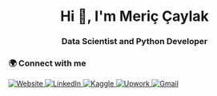 <h1 align="center">Hi 👋, I'm Meriç Çaylak</h1>
<h3 align="center">Data Scientist and Python Developer</h3>







<h3 align="left">🌍 Connect with me</h3>
<p align="left">
  <a href="https://mericcaylak.com" target="_blank">
    <img src="https://img.shields.io/badge/Website-000000?style=for-the-badge&logo=google-chrome&logoColor=white" alt="Website"/>
  </a>
  <a href="https://www.linkedin.com/in/meriç-çaylak-853a52292/" target="_blank">
    <img src="https://img.shields.io/badge/LinkedIn-0A66C2?style=for-the-badge&logo=linkedin&logoColor=white" alt="LinkedIn" />
  </a>
  <a href="https://www.kaggle.com/mericcaylak" target="_blank">
    <img src="https://img.shields.io/badge/Kaggle-20BEFF?style=for-the-badge&logo=kaggle&logoColor=white" alt="Kaggle" />
  </a>
  <a href="https://www.upwork.com/freelancers/~0182655ce421635533" target="_blank">
    <img src="https://img.shields.io/badge/Upwork-6FDA44?style=for-the-badge&logo=upwork&logoColor=white" alt="Upwork" />
  </a>
  <a href="mailto:merichcaylak@gmail.com">
    <img src="https://img.shields.io/badge/Gmail-D14836?style=for-the-badge&logo=gmail&logoColor=white" alt="Gmail" />
  </a>
</p>

